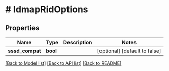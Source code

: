 # # IdmapRidOptions

## Properties

Name | Type | Description | Notes
------------ | ------------- | ------------- | -------------
**sssd_compat** | **bool** |  | [optional] [default to false]

[[Back to Model list]](../../README.md#models) [[Back to API list]](../../README.md#endpoints) [[Back to README]](../../README.md)
